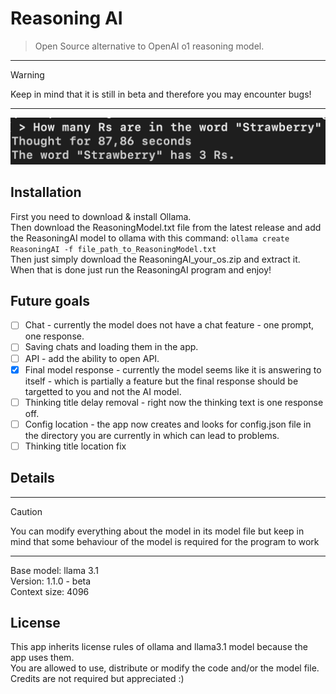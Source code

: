 # Reasoning AI
 > Open Source alternative to OpenAI o1 reasoning model.
---
 > [!WARNING]
 > Keep in mind that it is still in beta and therefore you may encounter bugs!
---
![Screenshot](https://raw.githubusercontent.com/Adisol07/ReasoningAI/main/strawberry_example.png)

## Installation
First you need to download & install Ollama.\
Then download the ReasoningModel.txt file from the latest release and add the ReasoningAI model to ollama with this command: ```ollama create ReasoningAI -f file_path_to_ReasoningModel.txt``` \
Then just simply download the ReasoningAI_your_os.zip and extract it.\
When that is done just run the ReasoningAI program and enjoy!

## Future goals
 - [ ] Chat - currently the model does not have a chat feature - one prompt, one response.
 - [ ] Saving chats and loading them in the app.
 - [ ] API - add the ability to open API.
 - [x] Final model response - currently the model seems like it is answering to itself - which is partially a feature but the final response should be targetted to you and not the AI model.
 - [ ] Thinking title delay removal - right now the thinking text is one response off.
 - [ ] Config location - the app now creates and looks for config.json file in the directory you are currently in which can lead to problems.
 - [ ] Thinking title location fix

## Details
---
 > [!CAUTION]
 > You can modify everything about the model in its model file but keep in mind that some behaviour of the model is required for the program to work
---
Base model: llama 3.1\
Version: 1.1.0 - beta\
Context size: 4096

## License
This app inherits license rules of ollama and llama3.1 model because the app uses them.\
You are allowed to use, distribute or modify the code and/or the model file.\
Credits are not required but appreciated :)
